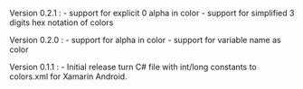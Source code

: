 Version 0.2.1 : 
    - support for explicit 0 alpha in color
    - support for simplified 3 digits hex notation of colors

Version 0.2.0 : 
    - support for alpha in color
    - support for variable name as color

Version 0.1.1 : 
    - Initial release turn C# file with int/long constants to colors.xml for Xamarin Android.